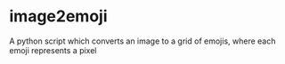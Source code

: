 # image2emoji
A python script which converts an image to a grid of emojis, where each emoji represents a pixel
